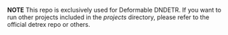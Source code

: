 **NOTE** 
This repo is exclusively used for Deformable DNDETR. If you want to run other projects included in the *projects* directory, please refer to the official detrex repo or others.
